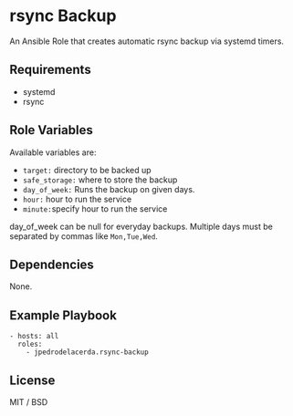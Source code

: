 # rsync Backup  #

An Ansible Role that creates automatic rsync backup via systemd timers.

## Requirements ##
- systemd
- rsync

## Role Variables ##

Available variables are:
- ``` target: ``` directory to be backed up
- ``` safe_storage: ``` where to store the backup
- ``` day_of_week: ``` Runs the backup on given days.
- ``` hour: ``` hour to run the service
- ``` minute: ```specify hour to run the service

day\_of\_week can be null for everyday backups.
Multiple days must be separated by commas like ```Mon,Tue,Wed```.

## Dependencies ##

None.

## Example Playbook ##

```
- hosts: all
  roles:
    - jpedrodelacerda.rsync-backup
```

## License ##

MIT / BSD


